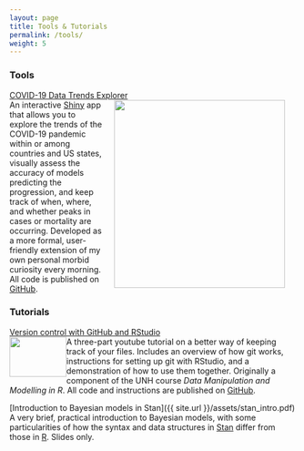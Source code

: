 ```yaml
---
layout: page
title: Tools & Tutorials
permalink: /tools/
weight: 5
---
```


### Tools  
[COVID-19 Data Trends Explorer](https://sz-tim.shinyapps.io/covid19-ihme/)<img align="right" width="300" height="330" style="margin: 0px 20px" src="{{ site.url }}/assets/COVID_Italy.png">    
An interactive [Shiny](https://shiny.rstudio.com/) app that allows you to explore the trends of the COVID-19 pandemic within or among countries and US states, visually assess the accuracy of models predicting the progression, and keep track of when, where, and whether peaks in cases or mortality are occurring. Developed as a more formal, user-friendly extension of my own personal morbid curiosity every morning. All code is published on [GitHub](https://github.com/Sz-Tim/COVID19-IHME).  


### Tutorials   
[Version control with GitHub and RStudio](https://www.youtube.com/playlist?list=PL7GjEq0oE7-YrZoV5eWkO-YOQbZtz-RxX)  
<img style="float:left" width="100" height="70" style="margin: 0px 20px" src="{{ site.url }}/assets/git_workflow.png">A three-part youtube tutorial on a better way of keeping track of your files. Includes an overview of how git works, instructions for setting up git with RStudio, and a demonstration of how to use them together. Originally a component of the UNH course *Data Manipulation and Modelling in R*. All code and instructions are published on [GitHub](https://github.com/Sz-Tim/NR995_Module_9).  

[Introduction to Bayesian models in Stan]({{ site.url }}/assets/stan_intro.pdf)  
A very brief, practical introduction to Bayesian models, with some particularities of how the syntax and data structures in [Stan](https://mc-stan.org//) differ from those in [R](http://cran.r-project.org/). Slides only. 
